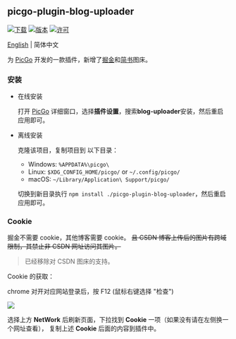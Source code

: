 ## picgo-plugin-blog-uploader

[![下载](https://img.shields.io/npm/dm/picgo-plugin-blog-uploader.svg?color=brightgreen)](https://npmcharts.com/compare/picgo-plugin-blog-uploader?minimal=true)
[![版本](https://img.shields.io/npm/v/picgo-plugin-blog-uploader.svg?color=brightgreen)](https://www.npmjs.com/package/picgo-plugin-blog-uploader)
[![许可](https://img.shields.io/badge/license-mit-brightgreen.svg)](https://github.com/chengww5217/picgo-plugin-blog-uploader/blob/master/License)

[English](./README.md) | 简体中文

为 [PicGo](https://github.com/Molunerfinn/PicGo) 开发的一款插件，新增了[掘金](https://juejin.im)和[简书](https://www.jianshu.com/)图床。

### 安装

- 在线安装

    打开 [PicGo](https://github.com/Molunerfinn/PicGo) 详细窗口，选择**插件设置**，搜索**blog-uploader**安装，然后重启应用即可。

- 离线安装

    克隆该项目，复制项目到 以下目录：
    - Windows: `%APPDATA%\picgo\`
    - Linux: `$XDG_CONFIG_HOME/picgo/` or `~/.config/picgo/`
    - macOS: `~/Library/Application\ Support/picgo/`

    切换到新目录执行 `npm install ./picgo-plugin-blog-uploader`，然后重启应用即可。

### Cookie

掘金不需要 cookie，其他博客需要 cookie。
~~且 CSDN 博客上传后的图片有跨域限制，其禁止非 CSDN 网址访问其图片。~~
> 已经移除对 CSDN 图床的支持。

Cookie 的获取：

chrome 对开对应网站登录后，按 F12 (鼠标右键选择 "检查")

![](https://user-gold-cdn.xitu.io/2019/3/12/16971aba849c8d4a?w=944&h=1296&f=png&s=377596)

选择上方 **NetWork** 后刷新页面，下拉找到 **Cookie** 一项（如果没有请在左侧换一个网址查看），
复制上述 **Cookie** 后面的内容到插件中。
